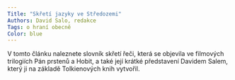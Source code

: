 ```yaml
---
Title: "Skřetí jazyky ve Středozemi"
Authors: David Salo, redakce
Tags: o hraní obecně
Color: blue
---
```


V tomto článku naleznete slovník skřetí
řeči, která se objevila ve filmových trilogiích
Pán prstenů a Hobit, a také její krátké
představení Davidem Salem, který ji na
základě Tolkienových knih vytvořil.